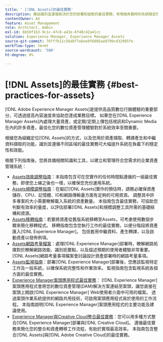 ```yaml
---
title: ' [!DNL Assets]的最佳實務'
description: 藉由識別並遵循取決於您的部署和組態的最佳實務，來增強負載時的系統穩定性和效能。
contentOwner: AG
feature: Asset Management
role: Architect, Admin
exl-id: 6b50f1b3-9c1c-47c8-a43e-6f40c42a41cc
solution: Experience Manager, Experience Manager Assets
source-git-commit: 76fffb11c56dbf7ebee9f6805ae0799cd32985fe
workflow-type: tm+mt
source-wordcount: '500'
ht-degree: 0%

---
```


# [!DNL Assets]的最佳實務 {#best-practices-for-assets}

[!DNL Adobe Experience Manager Assets]是提供高品質數位行銷體驗的重要部分，可透過提高內容速度來協助您達成業務目標。 如果您在[!DNL Experience Manager Assets]內處理大量資產，或定期/定期上傳包括視訊和Dynamic Media在內的許多資產，最佳化您的數位資產管理體驗對於系統效率至關重要。

根據您為組織定位[!DNL Assets]的方式，以及您用於資產擷取、轉譯產生和中繼資料擷取的功能，識別並遵循不同區域的最佳實務可大幅提升系統在負載下的穩定性和效能。

檢閱下列指南後，您將具備相關知識和工具，以建立和管理符合您需求的企業資產管理系統：

* [Assets效能調整指南](/help/assets/performance-tuning-guidelines.md)：本指南包含可在您實作的任何時間點遵循的一組最佳實務，即使您上線之後也一樣，以確保您充份運用系統。
* [Assets規模調整指南](/help/assets/assets-sizing-guide.md)：在擬訂[!DNL Assets]實作的預估時，請務必確保資產儲存、CPU、記憶體、IO和網路傳輸量方面有足夠的可用資源。 調整其中許多專案的大小需要瞭解載入系統的資產數量。 本指南包含最佳實務，可協助您判斷有效率的量度，以評估部署[!DNL Assets]和規模調整工具所需的基礎結構和資源。
* [Assets移轉指南](/help/assets/assets-migration-guide.md)：若要將資產從舊版系統移轉至Assets，可考慮使用數個步驟來簡化移轉程式。 移轉指南包含您執行工作的最佳實務，以便分階段將資產匯入[!DNL Experience Manager]。 包括套用中繼資料、產生轉譯，以及啟動資產以發佈例項。
* [Assets網路考量檔案](/help/assets/assets-network-considerations.md)：處理[!DNL Experience Manager]部署時，瞭解網路拓撲對於瞭解網路效能、識別扼要點，以及描述預期的使用者體驗非常重要。 [!DNL Assets]網路考量事項檔案會討論設計資產部署時的網路考量事項。
* [Assets監視指南](/help/assets/assets-monitoring-best-practices.md)：部署[!DNL Experience Manager]部署後，您應該監視特定工作及一般系統，以確保系統完整性和作業效率。 監視指南包含監視系統各個方面的最佳實務。
* [Experience Manager案頭應用程式最佳實務](https://experienceleague.adobe.com/docs/experience-manager-desktop-app/using/introduction.html)： [!DNL Experience Manager]案頭應用程式會將您的數位資產管理(DAM)解決方案連結至案頭，讓您直接在案頭上開啟[!DNL Experience Manager] Web使用者介面中可用的檔案。 透過案頭作業系統提供的網路共用技術，可啟用案頭應用程式易於使用的工作流程。 本指南說明[!DNL Experience Manager]案頭應用程式的主要功能及建議使用。
* [Experience Manager與Creative Cloud整合最佳實務](/help/assets/aem-cc-integration-best-practices.md)：您可以用多種方式整合[!DNL Experience Manager]部署與[!DNL Creative Cloud]。 遵循最佳實務來簡化您的整合和資產轉移工作流程，有助於實現最高效率。 本指南包含整合[!DNL Assets]與[!DNL Adobe Creative Cloud]的最佳實務。

